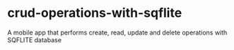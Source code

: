 # crud-operations-with-sqflite
A mobile app that performs create, read, update and delete operations with SQFLITE database

